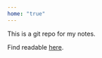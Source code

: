 ```yaml
---
home: "true"
---
```


This is a git repo for my notes.

Find readable [here](https://player1041.github.io/notes).
